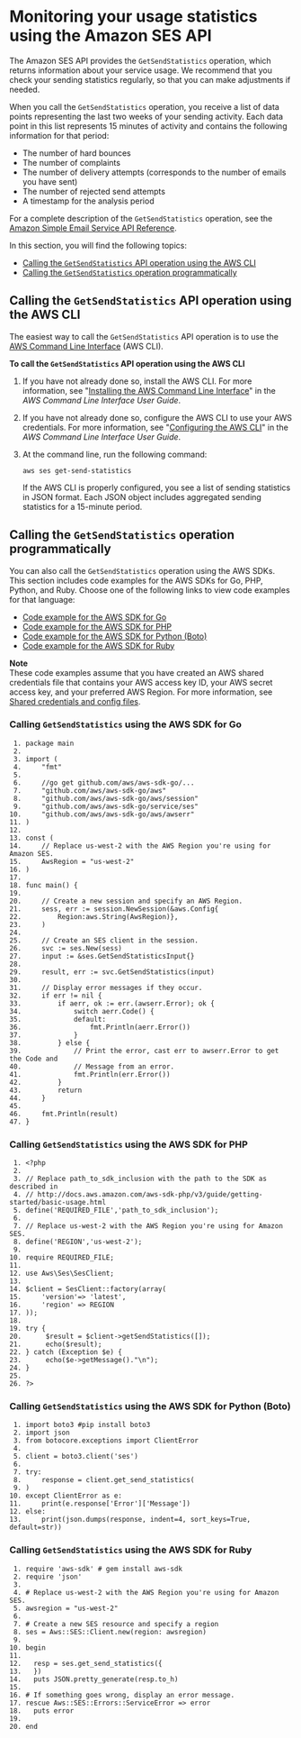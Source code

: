 # Monitoring your usage statistics using the Amazon SES API<a name="monitor-sending-activity-api"></a>

The Amazon SES API provides the `GetSendStatistics` operation, which returns information about your service usage\. We recommend that you check your sending statistics regularly, so that you can make adjustments if needed\.

When you call the `GetSendStatistics` operation, you receive a list of data points representing the last two weeks of your sending activity\. Each data point in this list represents 15 minutes of activity and contains the following information for that period:
+ The number of hard bounces
+ The number of complaints
+ The number of delivery attempts \(corresponds to the number of emails you have sent\)
+ The number of rejected send attempts
+ A timestamp for the analysis period

For a complete description of the `GetSendStatistics` operation, see the [Amazon Simple Email Service API Reference](https://docs.aws.amazon.com/ses/latest/APIReference/GetSendStatistics.html)\.

In this section, you will find the following topics:
+ [Calling the `GetSendStatistics` API operation using the AWS CLI](#monitor-sending-activity-api-cli)
+ [Calling the `GetSendStatistics` operation programmatically](#monitor-sending-activity-api-sdk)

## Calling the `GetSendStatistics` API operation using the AWS CLI<a name="monitor-sending-activity-api-cli"></a>

The easiest way to call the `GetSendStatistics` API operation is to use the [AWS Command Line Interface](https://aws.amazon.com/cli) \(AWS CLI\)\.

**To call the `GetSendStatistics` API operation using the AWS CLI**

1. If you have not already done so, install the AWS CLI\. For more information, see "[Installing the AWS Command Line Interface](https://docs.aws.amazon.com/cli/latest/userguide/installing.html)" in the *AWS Command Line Interface User Guide*\.

1. If you have not already done so, configure the AWS CLI to use your AWS credentials\. For more information, see "[Configuring the AWS CLI](https://docs.aws.amazon.com/cli/latest/userguide/cli-chap-getting-started.html)" in the *AWS Command Line Interface User Guide*\.

1. At the command line, run the following command:

   ```
   aws ses get-send-statistics
   ```

   If the AWS CLI is properly configured, you see a list of sending statistics in JSON format\. Each JSON object includes aggregated sending statistics for a 15\-minute period\.

## Calling the `GetSendStatistics` operation programmatically<a name="monitor-sending-activity-api-sdk"></a>

You can also call the `GetSendStatistics` operation using the AWS SDKs\. This section includes code examples for the AWS SDKs for Go, PHP, Python, and Ruby\. Choose one of the following links to view code examples for that language:
+ [Code example for the AWS SDK for Go](#code-example-getsendstatistics-golang)
+ [Code example for the AWS SDK for PHP](#code-example-getsendstatistics-php)
+ [Code example for the AWS SDK for Python \(Boto\)](#code-example-getsendstatistics-python)
+ [Code example for the AWS SDK for Ruby](#code-example-getsendstatistics-ruby)

**Note**  
These code examples assume that you have created an AWS shared credentials file that contains your AWS access key ID, your AWS secret access key, and your preferred AWS Region\. For more information, see [Shared credentials and config files](https://docs.aws.amazon.com/credref/latest/refdocs/creds-config-files.html)\.

### Calling `GetSendStatistics` using the AWS SDK for Go<a name="code-example-getsendstatistics-golang"></a>

```
 1. package main
 2.     
 3. import (
 4.     "fmt"
 5.     
 6.     //go get github.com/aws/aws-sdk-go/...
 7.     "github.com/aws/aws-sdk-go/aws"
 8.     "github.com/aws/aws-sdk-go/aws/session"
 9.     "github.com/aws/aws-sdk-go/service/ses"
10.     "github.com/aws/aws-sdk-go/aws/awserr"
11. )
12.     
13. const (
14.     // Replace us-west-2 with the AWS Region you're using for Amazon SES.
15.     AwsRegion = "us-west-2"
16. )
17.     
18. func main() {
19.     
20.     // Create a new session and specify an AWS Region.
21.     sess, err := session.NewSession(&aws.Config{
22.         Region:aws.String(AwsRegion)},
23.     )
24.     
25.     // Create an SES client in the session.
26.     svc := ses.New(sess)
27.     input := &ses.GetSendStatisticsInput{}
28.     
29.     result, err := svc.GetSendStatistics(input)
30.     
31.     // Display error messages if they occur.
32.     if err != nil {
33.         if aerr, ok := err.(awserr.Error); ok {
34.             switch aerr.Code() {
35.             default:
36.                 fmt.Println(aerr.Error())
37.             }
38.         } else {
39.             // Print the error, cast err to awserr.Error to get the Code and
40.             // Message from an error.
41.             fmt.Println(err.Error())
42.         }
43.         return
44.     }
45.     
46.     fmt.Println(result)
47. }
```

### Calling `GetSendStatistics` using the AWS SDK for PHP<a name="code-example-getsendstatistics-php"></a>

```
 1. <?php
 2. 
 3. // Replace path_to_sdk_inclusion with the path to the SDK as described in 
 4. // http://docs.aws.amazon.com/aws-sdk-php/v3/guide/getting-started/basic-usage.html
 5. define('REQUIRED_FILE','path_to_sdk_inclusion');
 6.                                                   
 7. // Replace us-west-2 with the AWS Region you're using for Amazon SES.
 8. define('REGION','us-west-2'); 
 9. 
10. require REQUIRED_FILE;
11. 
12. use Aws\Ses\SesClient;
13. 
14. $client = SesClient::factory(array(
15.     'version'=> 'latest',     
16.     'region' => REGION
17. ));
18. 
19. try {
20.      $result = $client->getSendStatistics([]);
21. 	 echo($result);
22. } catch (Exception $e) {
23.      echo($e->getMessage()."\n");
24. }
25. 
26. ?>
```

### Calling `GetSendStatistics` using the AWS SDK for Python \(Boto\)<a name="code-example-getsendstatistics-python"></a>

```
 1. import boto3 #pip install boto3
 2. import json
 3. from botocore.exceptions import ClientError
 4. 
 5. client = boto3.client('ses')
 6. 
 7. try:
 8.     response = client.get_send_statistics(
 9. )
10. except ClientError as e:
11.     print(e.response['Error']['Message'])
12. else:
13.     print(json.dumps(response, indent=4, sort_keys=True, default=str))
```

### Calling `GetSendStatistics` using the AWS SDK for Ruby<a name="code-example-getsendstatistics-ruby"></a>

```
 1. require 'aws-sdk' # gem install aws-sdk
 2. require 'json'
 3. 
 4. # Replace us-west-2 with the AWS Region you're using for Amazon SES.
 5. awsregion = "us-west-2"
 6. 
 7. # Create a new SES resource and specify a region
 8. ses = Aws::SES::Client.new(region: awsregion)
 9. 
10. begin
11. 
12.   resp = ses.get_send_statistics({
13.   })
14.   puts JSON.pretty_generate(resp.to_h)
15. 
16. # If something goes wrong, display an error message.
17. rescue Aws::SES::Errors::ServiceError => error
18.   puts error
19. 
20. end
```